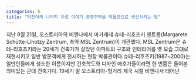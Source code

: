 ```yaml
---
categories: h
title: "박진아의 나머지 유럽 이야기 공영주택을 박물관으로 변신시키는 법"
---
```

지난 9월 21일, 오스트리아의 비엔나에서 마가레테 슈테-리호츠키 첸트룸(Margarete Schütte-Lihotzy Zentrum, 축약 MSL Zentrum)이 개관했다. MSL Zentrum은 슈테-리호츠키라는 20세기 건축가가 살았던 아파트의 구조와 인테리어를 옛 모습 그대로 재현시키고 일반 방문객에게 전시하는 현장 박물관이다.슈테-리호츠키(1987~2000)는 일반인들에게 생소한 이름이지만 건축학도와 디자인 애호가들이라면 한 번쯤은 들어본 의미있는 근대 건축가다. 19세기 말 오스트리아-헝거리 제국 시절 비엔나서 태어난